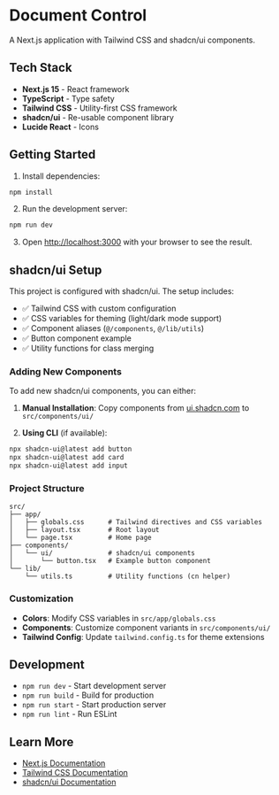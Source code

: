 # Document Control

A Next.js application with Tailwind CSS and shadcn/ui components.

## Tech Stack

- **Next.js 15** - React framework
- **TypeScript** - Type safety
- **Tailwind CSS** - Utility-first CSS framework
- **shadcn/ui** - Re-usable component library
- **Lucide React** - Icons

## Getting Started

1. Install dependencies:
```bash
npm install
```

2. Run the development server:
```bash
npm run dev
```

3. Open [http://localhost:3000](http://localhost:3000) with your browser to see the result.

## shadcn/ui Setup

This project is configured with shadcn/ui. The setup includes:

- ✅ Tailwind CSS with custom configuration
- ✅ CSS variables for theming (light/dark mode support)
- ✅ Component aliases (`@/components`, `@/lib/utils`)
- ✅ Button component example
- ✅ Utility functions for class merging

### Adding New Components

To add new shadcn/ui components, you can either:

1. **Manual Installation**: Copy components from [ui.shadcn.com](https://ui.shadcn.com) to `src/components/ui/`

2. **Using CLI** (if available):
```bash
npx shadcn-ui@latest add button
npx shadcn-ui@latest add card
npx shadcn-ui@latest add input
```

### Project Structure

```
src/
├── app/
│   ├── globals.css      # Tailwind directives and CSS variables
│   ├── layout.tsx       # Root layout
│   └── page.tsx         # Home page
├── components/
│   └── ui/              # shadcn/ui components
│       └── button.tsx   # Example button component
└── lib/
    └── utils.ts         # Utility functions (cn helper)
```

### Customization

- **Colors**: Modify CSS variables in `src/app/globals.css`
- **Components**: Customize component variants in `src/components/ui/`
- **Tailwind Config**: Update `tailwind.config.ts` for theme extensions

## Development

- `npm run dev` - Start development server
- `npm run build` - Build for production
- `npm run start` - Start production server
- `npm run lint` - Run ESLint

## Learn More

- [Next.js Documentation](https://nextjs.org/docs)
- [Tailwind CSS Documentation](https://tailwindcss.com/docs)
- [shadcn/ui Documentation](https://ui.shadcn.com)
